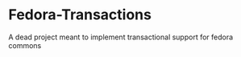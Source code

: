 Fedora-Transactions
===================

A dead project meant to implement transactional support for fedora commons